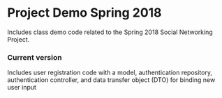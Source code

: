 
# Project Demo Spring 2018

Includes class demo code related to the Spring 2018 Social Networking Project.

### Current version 

Includes user registration code with a model, authentication repository, authentication controller, and data transfer object (DTO) for binding new user input 
